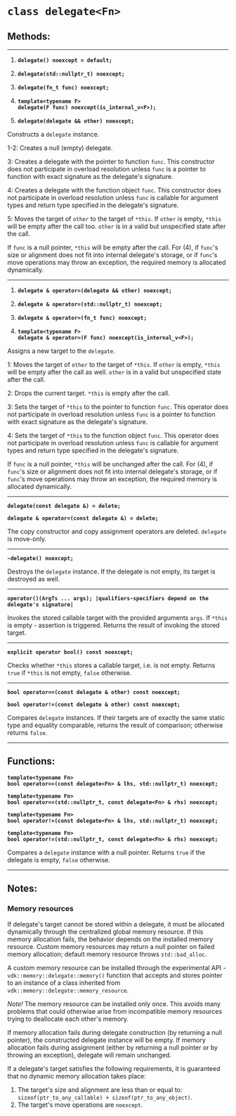 # `class delegate<Fn>`

## Methods:

-----------------------

1. **`delegate() noexcept = default;`**

2. **`delegate(std::nullptr_t) noexcept;`**

3. **`delegate(fn_t func) noexcept;`**

4. **`template<typename F>`**  
**`delegate(F func) noexcept(is_internal_v<F>);`**

5. **`delegate(delegate && other) noexcept;`**

Constructs a `delegate` instance.

1-2: Creates a null (empty) delegate.

3: Creates a delegate with the pointer to function `func`. This constructor does not participate in overload resolution unless `func` is a pointer to function with exact signature as the delegate's signature.

4: Creates a delegate with the function object `func`. This constructor does not participate in overload resolution unless `func` is callable for argument types and return type specified in the delegate's signature.

5: Moves the target of `other` to the target of `*this`. If `other` is empty, `*this` will be empty after the call too. `other` is in a valid but unspecified state after the call.

If `func` is a null pointer, `*this` will be empty after the call. For (4), if `func`'s size or alignment does not fit into internal delegate's storage, or if `func`'s move operations may throw an exception, the required memory is allocated dynamically.

-----------------------

1. **`delegate & operator=(delegate && other) noexcept;`**

2. **`delegate & operator=(std::nullptr_t) noexcept;`**

3. **`delegate & operator=(fn_t func) noexcept;`**

4. **`template<typename F>`**  
**`delegate & operator=(F func) noexcept(is_internal_v<F>);`**

Assigns a new target to the `delegate`.

1: Moves the target of `other` to the target of `*this`. If `other` is empty, `*this` will be empty after the call as well. `other` is in a valid but unspecified state after the call.

2: Drops the current target. `*this` is empty after the call.

3: Sets the target of `*this` to the pointer to function `func`. This operator does not participate in overload resolution unless `func` is a pointer to function with exact signature as the delegate's signature.

4: Sets the target of `*this` to the function object `func`. This operator does not participate in overload resolution unless `func` is callable for argument types and return type specified in the delegate's signature.

If `func` is a null pointer, `*this` will be unchanged after the call. For (4), if `func`'s size or alignment does not fit into internal delegate's storage, or if `func`'s move operations may throw an exception, the required memory is allocated dynamically.

-----------------------

**`delegate(const delegate &) = delete;`**

**`delegate & operator=(const delegate &) = delete;`**

The copy constructor and copy assignment operators are deleted. `delegate` is move-only.

-----------------------

**`~delegate() noexcept;`**

Destroys the `delegate` instance. If the delegate is not empty, its target is destroyed as well.

-----------------------

**`operator()(ArgTs ... args); |qualifiers-specifiers depend on the delegate's signature|`**

Invokes the stored callable target with the provided arguments `args`.
If `*this` is empty - assertion is triggered.
Returns the result of invoking the stored target.

-----------------------

**`explicit operator bool() const noexcept;`**

Checks whether `*this` stores a callable target, i.e. is not empty.
Returns `true` if `*this` is not empty, `false` otherwise.

-----------------------

**`bool operator==(const delegate & other) const noexcept;`**

**`bool operator!=(const delegate & other) const noexcept;`**

Compares `delegate` instances. If their targets are of exactly the same static type and equality comparable, returns the result of comparison; otherwise returns `false`.

-----------------------

## Functions:

**`template<typename Fn>`**  
**`bool operator==(const delegate<Fn> & lhs, std::nullptr_t) noexcept;`**

**`template<typename Fn>`**  
**`bool operator==(std::nullptr_t, const delegate<Fn> & rhs) noexcept;`**

**`template<typename Fn>`**  
**`bool operator!=(const delegate<Fn> & lhs, std::nullptr_t) noexcept;`**

**`template<typename Fn>`**  
**`bool operator!=(std::nullptr_t, const delegate<Fn> & rhs) noexcept;`**

Compares a `delegate` instance with a null pointer.
Returns `true` if the delegate is empty, `false` otherwise.

-----------------------

## Notes:

### Memory resources

If delegate's target cannot be stored within a delegate, it must be allocated dynamically through the centralized global memory resource. If this memory allocation fails, the behavior depends on the installed memory resource. Custom memory resources may return a null pointer on failed memory allocation; default memory resource throws `std::bad_alloc`.

A custom memory resource can be installed through the experimental API - `vdk::memory::delegate::memory()` function that accepts and stores pointer to an instance of a class inherited from `vdk::memory::delegate::memory_resource`.

_Note!_ The memory resource can be installed only once. This avoids many problems that could otherwise arise from incompatible memory resources trying to deallocate each other's memory.

If memory allocation fails during delegate construction (by returning a null pointer), the constructed delegate instance will be empty. If memory allocation fails during assignment (either by returning a null pointer or by throwing an exception), delegate will remain unchanged.

If a delegate's target satisfies the following requirements, it is guaranteed that no dynamic memory allocation takes place:

1. The target's size and alignment are less than or equal to: `sizeof(ptr_to_any_callable) + sizeof(ptr_to_any_object)`.
2. The target's move operations are `noexcept`.
